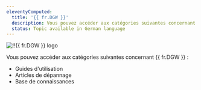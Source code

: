 ```yaml
---
eleventyComputed:
  title: '{{ fr.DGW }}'
  description: Vous pouvez accéder aux catégories suivantes concernant {{ fr.DGW }} ':' Guides d'utilisation, Articles de dépannage et Base de connaissances
  status: Topic available in German language
---
```

![!!{{ fr.DGW }} logo](https://webdevolutions.blob.core.windows.net/images/projects/gateway/logos/gateway-color-shadow.svg)

Vous pouvez accéder aux catégories suivantes concernant {{ fr.DGW }} :

* Guides d'utilisation
* Articles de dépannage
* Base de connaissances
